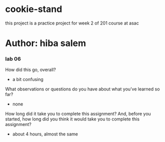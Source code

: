 # cookie-stand

this project is a practice project for week 2 of 201 course at asac

# Author: hiba salem

### lab 06
 

How did this go, overall?
* a bit confusing 

What observations or questions do you have about what you’ve learned so far?
* none

How long did it take you to complete this assignment? And, before you started, how long did you think it would take you to complete this assignment?
* about 4 hours, almost the same
